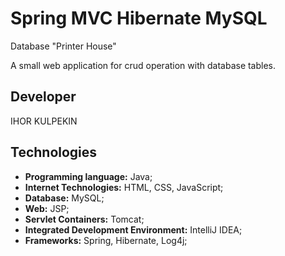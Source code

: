 # **Spring MVC Hibernate MySQL**
Database "Printer House" 

A small web application for crud operation with database tables. 

## Developer

IHOR KULPEKIN

##


## Technologies

* **Programming language:** Java;
* **Internet Technologies:** HTML, CSS, JavaScript;
* **Database:** MySQL;
* **Web:** JSP;
* **Servlet Containers:** Tomcat;
* **Integrated Development Environment:** IntelliJ IDEA;
* **Frameworks:** Spring, Hibernate, Log4j;

